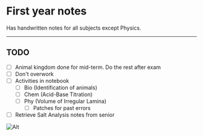 # First year notes

Has handwritten notes for all subjects except Physics.

---

## TODO

- [ ] Animal kingdom done for mid-term. Do the rest after exam
- [ ] Don't overwork
- [ ] Activities in notebook 
    - [ ] Bio (Identification of animals)
    - [ ] Chem (Acid-Base Titration)
    - [ ] Phy (Volume of Irregular Lamina)
        -  [ ] Patches for past errors 
- [ ] Retrieve Salt Analysis notes from senior

![Alt](https://repobeats.axiom.co/api/embed/529b470931ea1f63dd9ad0ba8577989a531b82a9.svg "Repobeats analytics image") 


